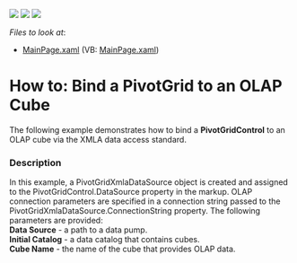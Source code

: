 <!-- default badges list -->
![](https://img.shields.io/endpoint?url=https://codecentral.devexpress.com/api/v1/VersionRange/128578025/11.2.5%2B)
[![](https://img.shields.io/badge/Open_in_DevExpress_Support_Center-FF7200?style=flat-square&logo=DevExpress&logoColor=white)](https://supportcenter.devexpress.com/ticket/details/E3628)
[![](https://img.shields.io/badge/📖_How_to_use_DevExpress_Examples-e9f6fc?style=flat-square)](https://docs.devexpress.com/GeneralInformation/403183)
<!-- default badges end -->
<!-- default file list -->
*Files to look at*:

* [MainPage.xaml](./CS/DXPivotGrid_BindingToOlapCube/MainPage.xaml) (VB: [MainPage.xaml](./VB/DXPivotGrid_BindingToOlapCube/MainPage.xaml))
<!-- default file list end -->
# How to: Bind a PivotGrid to an OLAP Cube


<p>The following example demonstrates how to bind a <strong>PivotGridControl</strong> to an OLAP cube via the XMLA data access standard.</p>


<h3>Description</h3>

<p>In this example, a PivotGridXmlaDataSource object is created and assigned to the PivotGridControl.DataSource property in the markup. OLAP connection parameters are specified in a connection string passed to the PivotGridXmlaDataSource.ConnectionString property. The following parameters are provided:<br />
<strong>Data Source</strong> - a path to a data pump. <br />
<strong>Initial Catalog</strong> - a data catalog that contains cubes. <br />
<strong>Cube Name</strong> - the name of the cube that provides OLAP data. </p>

<br/>


